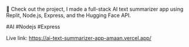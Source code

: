 🚀 Check out the project, I made a full-stack AI text summarizer app using Replit, Node.js, Express, and the Hugging Face API. 

#AI #Nodejs #Express 

Live link: https://ai-text-summarizer-app-amaan.vercel.app/
